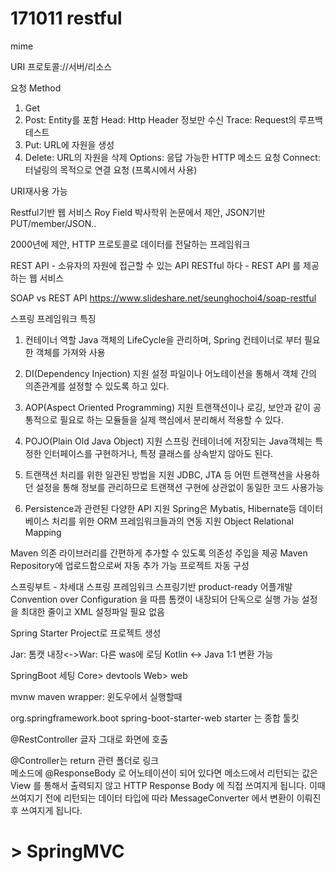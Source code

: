 # 171011 restful

mime

URI
프로토콜://서버/리소스

요청 Method
1. Get
2. Post: Entity를 포함
Head: Http Header 정보만 수신
Trace: Request의 루프백 테스트
3. Put: URL에 자원을 생성
4. Delete: URL의 자원을 삭제
Options: 응답 가능한 HTTP 메소드 요청
Connect: 터널링의 목적으로 연결 요청 (프록시에서 사용)

URI재사용 가능 

Restful기반 웹 서비스
Roy Field 박사학위 논문에서 제안, JSON기반
PUT/member/JSON..

2000년에 제안, HTTP 프로토콜로 데이터를 전달하는 프레임워크

REST API - 소유자의 자원에 접근할 수 있는 API
RESTful 하다 - REST API 를 제공하는 웹 서비스

SOAP vs REST API
https://www.slideshare.net/seunghochoi4/soap-restful

스프링 프레임워크 특징
1. 컨테이너 역할
Java 객체의 LifeCycle을 관리하며, Spring 컨테이너로 부터 필요한 객체를 가져와 사용

2. DI(Dependency Injection) 지원
설정 파일이나 어노테이션을 통해서 객체 간의 의존관계를 설정할 수 있도록 하고 있다.

3. AOP(Aspect Oriented Programming) 지원
트랜잭션이나 로깅, 보안과 같이 공통적으로 필요로 하는 모듈들을 실제 핵심에서 분리해서 
적용할 수 있다.

4. POJO(Plain Old Java Object) 지원
스프링 컨테이너에 저장되는 Java객체는 특정한 인터페이스를 구현하거나, 특정 클래스를
상속받지 않아도 된다.

5. 트랜잭션 처리를 위한 일관된 방법을 지원
JDBC, JTA 등 어떤 트랜잭션을 사용하던 설정을 통해 정보를 관리하므로 트랜잭션 구현에
상관없이 동일한 코드 사용가능

6. Persistence과 관련된 다양한 API 지원
Spring은 Mybatis, Hibernate등 데이터베이스 처리를 위한 ORM 프레임워크들과의 연동 지원
Object Relational Mapping

Maven
의존 라이브러리를 간편하게 추가할 수 있도록 의존성 주입을 제공
Maven Repository에 업로드함으로써 자동 추가 가능
프로젝트 자동 구성

스프링부트 - 차세대 스프링 프레임워크
스프링기반 product-ready 어플개발
Convention over Configuration 을 따름
톰캣이 내장되어 단독으로 실행 가능
설정을 최대한 줄이고 XML 설정파일 필요 없음

Spring Starter Project로 프로젝트 생성

Jar: 톰캣 내장<->War: 다른 was에 로딩 
Kotlin <-> Java 1:1 변환 가능

SpringBoot 세팅
Core> devtools
Web> web

mvnw maven wrapper: 윈도우에서 실행할때 

<dependency>
	<groupId>org.springframework.boot</groupId>
	<artifactId>spring-boot-starter-web</artifactId>
</dependency>
		starter 는 종합 툴킷
		
@RestController 
글자 그대로 화면에 호출

@Controller는 return 관련 폴더로 링크		
메소드에 @ResponseBody 로 어노테이션이 되어 있다면 메소드에서 리턴되는 값은 View 를 통해서 
출력되지 않고 HTTP Response Body 에 직접 쓰여지게 됩니다.
이때 쓰여지기 전에 리턴되는 데이터 타입에 따라 MessageConverter 에서 변환이 이뤄진 후 쓰여지게 됩니다.


# > SpringMVC
